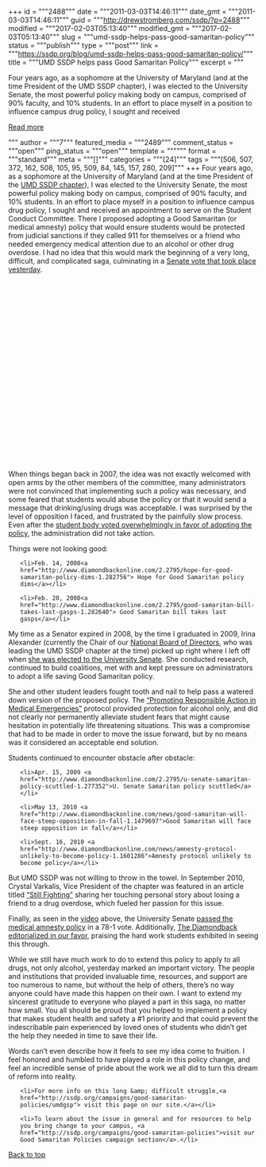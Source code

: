 +++
id = """2488"""
date = """2011-03-03T14:46:11"""
date_gmt = """2011-03-03T14:46:11"""
guid = """http://drewstromberg.com/ssdp/?p=2488"""
modified = """2017-02-03T05:13:40"""
modified_gmt = """2017-02-03T05:13:40"""
slug = """umd-ssdp-helps-pass-good-samaritan-policy"""
status = """publish"""
type = """post"""
link = """https://ssdp.org/blog/umd-ssdp-helps-pass-good-samaritan-policy/"""
title = """UMD SSDP helps pass Good Samaritan Policy"""
excerpt = """<p>Four years ago, as a sophomore at the University of Maryland (and at the time President of the UMD SSDP chapter), I was elected to the University Senate, the most powerful policy making body on campus, comprised of 90% faculty, and 10% students. In an effort to place myself in a position to influence campus drug policy, I sought and received</p>
<div class="h10"></div>
<p><a class="more-link2 flat" href="https://ssdp.org/blog/umd-ssdp-helps-pass-good-samaritan-policy/">Read more</a></p>
"""
author = """7"""
featured_media = """2489"""
comment_status = """open"""
ping_status = """open"""
template = """"""
format = """standard"""
meta = """[]"""
categories = """[24]"""
tags = """[506, 507, 372, 162, 508, 105, 95, 509, 84, 145, 157, 280, 209]"""
+++
Four years ago, as a sophomore at the University of Maryland (and at the time President of the <a href="http://ssdpterps.org/">UMD SSDP chapter</a>), I was elected to the University Senate, the most powerful policy making body on campus, comprised of 90% faculty, and 10% students. In an effort to place myself in a position to influence campus drug policy, I sought and received an appointment to serve on the Student Conduct Committee. There I proposed adopting a Good Samaritan (or medical amnesty) policy that would ensure students would be protected from judicial sanctions if they called 911 for themselves or a friend who needed emergency medical attention due to an alcohol or other drug overdose. I had no idea that this would mark the beginning of a very long, difficult, and complicated saga, culminating in a <a href="http://www.diamondbackonline.com/news/good-samaritans-1.2042064">Senate vote that took place yesterday</a>.



<object width="600" height="366" classid="clsid:d27cdb6e-ae6d-11cf-96b8-444553540000" codebase="http://download.macromedia.com/pub/shockwave/cabs/flash/swflash.cab#version=6,0,40,0"><param name="src" value="http://www.youtube.com/v/t6Ubgvg_x_M?version=3" /><embed width="600" height="366" type="application/x-shockwave-flash" src="http://www.youtube.com/v/t6Ubgvg_x_M?version=3" /></object>



When things began back in 2007, the idea was not exactly welcomed with open arms by the other members of the committee, many administrators were not convinced that implementing such a policy was necessary, and some feared that students would abuse the policy or that it would send a message that drinking/using drugs was acceptable. I was surprised by the level of opposition I faced, and frustrated by the painfully slow process. Even after the <a href="http://www.diamondbackonline.com/2.2792/staff-editorial-a-tale-of-three-referenda-1.281559">student body voted overwhelmingly in favor of adopting the policy</a>, the administration did not take action.



Things were not looking good:

<ul>

	<li>Feb. 14, 2008<a href="http://www.diamondbackonline.com/2.2795/hope-for-good-samaritan-policy-dims-1.282756"> Hope for Good Samaritan policy dims</a></li>

</ul>

<ul>

	<li>Feb. 20, 2008<a href="http://www.diamondbackonline.com/2.2795/good-samaritan-bill-takes-last-gasps-1.282640"> Good Samaritan bill takes last gasps</a></li>

</ul>

My time as a Senator expired in 2008, by the time I graduated in 2009, Irina Alexander (currently the Chair of our <a href="http://ssdp.org/about/staff">National Board of Directors</a>, who was leading the UMD SSDP chapter at the time) picked up right where I left off when <a href="http://www.diamondbackonline.com/news/freshly-elected-senators-pledge-samaritan-push-1.1338863">she was elected to the University Senate</a>. She conducted research, continued to build coalitions, met with and kept pressure on administrators to adopt a life saving Good Samaritan policy.



She and other student leaders fought tooth and nail to help pass a watered down version of the proposed policy. The <a href="http://www.resnet.umd.edu/announcements/promotingresponsibleaction/pdf/promotingresponsibleaction.pdf">&#8220;Promoting Responsible Action in Medical Emergencies&#8221;</a> protocol provided protection for alcohol only, and did not clearly nor permanently alleviate student fears that might cause hesitation in potentially life threatening situations. This was a compromise that had to be made in order to move the issue forward, but by no means was it considered an acceptable end solution.



Students continued to encounter obstacle after obstacle:

<ul>

	<li>Apr. 15, 2009 <a href="http://www.diamondbackonline.com/2.2795/u-senate-samaritan-policy-scuttled-1.277352">U. Senate Samaritan policy scuttled</a></li>

</ul>

<ul>

	<li>May 13, 2010 <a href="http://www.diamondbackonline.com/news/good-samaritan-will-face-steep-opposition-in-fall-1.1479697">Good Samaritan will face steep opposition in fall</a></li>

</ul>

<ul>

	<li>Sept. 16, 2010 <a href="http://www.diamondbackonline.com/news/amnesty-protocol-unlikely-to-become-policy-1.1601286">Amnesty protocol unlikely to become policy</a></li>

</ul>

But UMD SSDP was not willing to throw in the towel. In September 2010, Crystal Varkalis, Vice President of the chapter was featured in an article titled <a href="http://www.diamondbackonline.com/news/still-fighting-1.1643478">&#8220;Still Fighting&#8221;</a> sharing her touching personal story about losing a friend to a drug overdose, which fueled her passion for this issue.



Finally, as seen in the <a href="http://www.youtube.com/watch?v=t6Ubgvg_x_M">video</a> above, the University Senate <a href="http://www.diamondbackonline.com/news/univ-senate-approves-good-samaritan-policy-1.2045047">passed the medical amnesty policy</a> in a 78-1 vote. Additionally, <a href="http://www.diamondbackonline.com/opinion/staff-editorial-a-strategy-for-change-1.2044466">The Diamondback editorialized in our favor</a>, praising the hard work students exhibited in seeing this through.



While we still have much work to do to extend this policy to apply to all drugs, not only alcohol, yesterday marked an important victory. The people and institutions that provided invaluable time, resources, and support are too numerous to name, but without the help of others, there&#8217;s no way anyone could have made this happen on their own. I want to extend my sincerest gratitude to everyone who played a part in this saga, no matter how small. You all should be proud that you helped to implement a policy that makes student health and safety a #1 priority and that could prevent the indescribable pain experienced by loved ones of students who didn&#8217;t get the help they needed in time to save their life.



Words can’t even describe how it feels to see my idea come to fruition. I feel honored and humbled to have played a role in this policy change, and feel an incredible sense of pride about the work we all did to turn this dream of reform into reality.

<ul>

	<li>For more info on this long &amp; difficult struggle,<a href="http://ssdp.org/campaigns/good-samaritan-policies/umdgsp"> visit this page on our site.</a></li>

	<li>To learn about the issue in general and for resources to help you bring change to your campus, <a href="http://ssdp.org/campaigns/good-samaritan-policies">visit our Good Samaritan Policies campaign section</a>.</li>

</ul>

<a title="Back to Top" href="http://ssdp.org/news/blog/umd-ssdp-helps-pass-good-samaritan-policy#top">Back to top</a>
